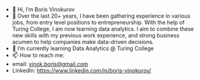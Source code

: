 - 👋 Hi, I’m Boris Vinokurov
- 👀 Over the last 20+ years, I have been gathering experience in various jobs, from entry level positions to entrepreneurship. With the help of Turing College, I am now learning data analytics. I aim to combine these new skills with my previous work experience, and strong business acumen to help companies make data-driven decisions.
- 🌱 I’m currently learning Data Analytics @ Turing College
- 📫 How to reach me:
- email: vinok.boris@gmail.com
- LinkedIn: https://www.linkedin.com/in/boris-vinokurov/

<!---
vinok-boris/vinok-boris is a ✨ special ✨ repository because its `README.md` (this file) appears on your GitHub profile.
You can click the Preview link to take a look at your changes.
--->
